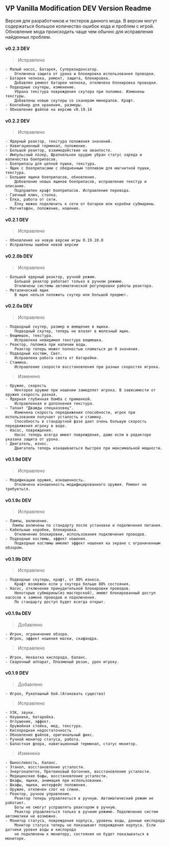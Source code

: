 ## VP Vanilla Modification DEV Version Readme

Версия для разработчиков и тестеров данного мода. 
В версии могут содержаться большое количество ошибок кода и проблем с игрой. 
Обновление мода происходить чаще чем обычно для исправления найденных проблем.

#### v0.2.3 DEV

> Исправлено

    - Малый насос, Батарея, Суперконденсатор.
	    Отключена защита от урона и блокировка использования проводки.
	- Батарея челнока, ремонт, защита, блокировка.
	    Добавлен ремонт батареи челнока, отключена блокировка проводки.
	- Подводные скутеры, изменение.
	    Убрана текстура повреждения скутера при поломке. Изменены текстуры.
		Добавлены новые скутеры со сканером минералов. Крафт.
	- Контейнер для хранения, размеры. 
	- Обновление файлов на версию v0.19.14
	
#### v0.2.2 DEV

> Исправлено

    - Ядерный реактор, текстура положения значений.
	- Навигационный терминал, положение.
	- Большой реактор, взаимодействие на аванпосте.
	- Импульсный лазер, Шрапнельное орудие убран статус заряда и количества боеприпасов.
	- Боеприпасы для цепной пушки, текстура.
	- Ящик с боеприпасами с обедненным топливом для магнитной пушки, текстура.
	- Большие ящики боеприпасов, обновление.
	    Добовление новых ящиков боеприпасов, исправление текстур и описание. 
		Подправлен крафт боеприпасов. Исправление перевода.
	- Гаечный ключ, стопка.
	- Ёлка, работа от сети.
	    Ёлку можно подключить к сети от батареи или коробки субмарины.
	- Магнитафон, положение, ношение.
	
#### v0.2.1 DEV

> Исправлено

    - Обновление на новую версии игры 0.19.10.0
	- Исправлены ошибки новой версии
		
#### v0.2.0b DEV

> Исправлено

    - Большой ядерный реактор, ручной режим.
	    Большой реактор работает только в ручном режиме. 
		Отключены системы автоматической регулировки работы реактора.
	- Металический ящик
	    В ящик нельзя положить скутер или большой предмет.


#### v0.2.0a DEV

> Исправлено

    - Подводный скутер, размер и вмещение в ящики.
	    Подводный скутер, теперь не влазит в железный ящик.
	- Вещмешок, текстура.
	    Исправлена невидимая текстура вещмешка.
	- Реактор, поломка при наличии воды.
	    Реактор теперь может полностью сломаться до 0 значения.
    - Подводный костюм, Свет.
        Исправлена работа света от батарейки.
	- Стамина.
	    Исправление скорости восстановления при разных скоростях игрока.
		
> Изменено
    
    - Оружие, скорость
        Некторое оружие при ношении замедляет игрока. В зависимости от оружия скорость разная.
    - Ядерная глубинная бомба с приманкой.
        Исправленная и дополнения текстура.	
	- Талант "Дважды спецназовец".
	    Изменена скорость передвижения способности, игрок при использовании получает усталость и стамину.
		Способность в стандартной фазе дает очень большую скорость передвижения игроку в воде.
	- Насос, повреждения.
	    Насос теперь всегда имеет повреждения, даже если в редакторе указана защита от урона.
	- Двигатель, износ.
	    Двигатель теперь изнашиваеться быстрее при максимальной мощности.
		
#### v0.1.9d DEV

> Исправлено

    - Модификации оружия, изношенность.
	    Отключена изношенность модифицированного оружия. Ремонт не требуеться.

#### v0.1.9c DEV

> Исправлено

    - Лампы, включение.
	   Лампы включены по стандарту после установки и подключения питания.
    - Кабельные коробки, блокировка.
	    Отключение блокировки, использования подключения проводов.
	- Подводные костюмы, эффект ношения.
	    Подводные костюмы имееют эффект ношения на экране с ограниченным обзором.
	  
#### v0.1.9b DEV

> Исправлено 

    - Подводные скутеры, крафт, от 80% износа.
	    Крафт возможен если у скутера больше 80% состояния.
	- Насос, отключение принудительной блокировки проводов.
	    Некоторые субмарины(из мастерской), имеют блокированный доступ насосов к замене проводов и подключения.
		По стандарту доступ будет всегда открыт.
		
#### v0.1.9a DEV

> Добавлено

    - Игрок, ограничение обзора.
	- Игрок, эффект ношения маски, скафандра.

> Исправлено 
 
    - Игрок, Нехватка кислорода, баланс.
	- Сварочный аппарат, Плазменый резак, урон игроку.

#### v0.1.9 DEV
 
> Добавлено

    - Игрок, Рукопашный бой.(Атаковать существо)	
	
> Исправлено 

    - УЗК, звуки.
    - Наушники, батарейка.
    - Оглушение, эффект.
	- Оружейная стойка, мод, текстура.
	- Кислородная недостаточность
	- Обновление файлов, оригинальный фикс.
	- Ручной монитор статуса, работа.
	- Баластная флора, навигационный терминал, статус монитор.
	
> Изменено	

    - Выносливость, баланс.
    - Этанол, восстановление усталости.
    - Энергонапиток, Протеиновый батончик, восстановление усталости.
	- Медицинские бафы, восстановление усталости.
	- Шкафы, ящики, анимация при использовании.
	- Шкафы, ящики, интерфейс положения.
	- Оружие, отключен слот на спине.
	- Реактор, ручное управление.
	    Реактор теперь управляеться в ручную. Автоматический режим не работает.
		Боты не смогут усправлять реактором в ручную.
		Реактор управляеться только в ручном режиме. Подключение систем автоматики не возможно.
	- Монитор статуса, повреждения корпуса, уровень воды, данные кислорода
        Монитор статуса теперь не показывает повреждения корпуса. Если датчики уровня воды и кислорода
        не подключены к монитору, состояния не будет показываться в мониторе.		
